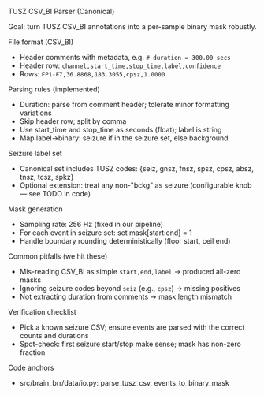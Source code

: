 TUSZ CSV_BI Parser (Canonical)

Goal: turn TUSZ CSV_BI annotations into a per-sample binary mask robustly.

File format (CSV_BI)

- Header comments with metadata, e.g. `# duration = 300.00 secs`
- Header row: `channel,start_time,stop_time,label,confidence`
- Rows: `FP1-F7,36.8868,183.3055,cpsz,1.0000`

Parsing rules (implemented)

- Duration: parse from comment header; tolerate minor formatting variations
- Skip header row; split by comma
- Use start_time and stop_time as seconds (float); label is string
- Map label→binary: seizure if in the seizure set, else background

Seizure label set

- Canonical set includes TUSZ codes: {seiz, gnsz, fnsz, spsz, cpsz, absz, tnsz, tcsz, spkz}
- Optional extension: treat any non-"bckg" as seizure (configurable knob — see TODO in code)

Mask generation

- Sampling rate: 256 Hz (fixed in our pipeline)
- For each event in seizure set: set mask[start:end] = 1
- Handle boundary rounding deterministically (floor start, ceil end)

Common pitfalls (we hit these)

- Mis-reading CSV_BI as simple `start,end,label` → produced all-zero masks
- Ignoring seizure codes beyond `seiz` (e.g., `cpsz`) → missing positives
- Not extracting duration from comments → mask length mismatch

Verification checklist

- Pick a known seizure CSV; ensure events are parsed with the correct counts and durations
- Spot-check: first seizure start/stop make sense; mask has non-zero fraction

Code anchors

- src/brain_brr/data/io.py: parse_tusz_csv, events_to_binary_mask

